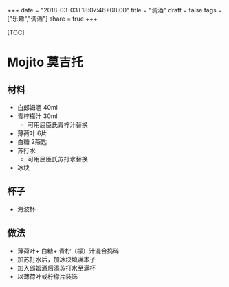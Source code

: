+++
date = "2018-03-03T18:07:46+08:00"
title = "调酒"
draft = false
tags = ["乐趣","调酒"]
share = true
+++


[TOC]

# Mojito 莫吉托
## 材料
- 白郎姆酒     40ml
- 青柠檬汁     30ml
     - 可用屈臣氏青柠汁替换
- 薄荷叶     6片
- 白糖        2茶匙
- 苏打水
     - 可用屈臣氏苏打水替换
- 冰块

## 杯子
- 海波杯

## 做法
- 薄荷叶+ 白糖+ 青柠（檬）汁混合捣碎
- 加苏打水后，加冰块填满本子
- 加入郎姆酒后添苏打水至满杯
- 以薄荷叶或柠檬片装饰
